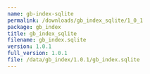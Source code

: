 ```yaml
---
name: gb-index-sqlite
permalink: /downloads/gb_index_sqlite/1_0_1
package: gb_index
title: gb_index_sqlite
filename: gb_index.sqlite
version: 1.0.1
full_version: 1.0.1
file: /data/gb_index/1.0.1/gb_index.sqlite
---
```

